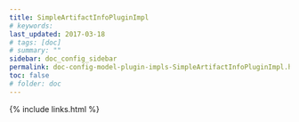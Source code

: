 ```yaml
---
title: SimpleArtifactInfoPluginImpl
# keywords:
last_updated: 2017-03-18
# tags: [doc]
# summary: ""
sidebar: doc_config_sidebar
permalink: doc-config-model-plugin-impls-SimpleArtifactInfoPluginImpl.html
toc: false
# folder: doc
---
```


{% include links.html %}
